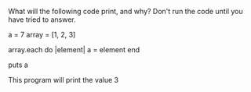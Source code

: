 What will the following code print, and why? Don't run the code until you have tried to answer.

a = 7
array = [1, 2, 3]

array.each do |element|
  a = element
end

puts a

This program will print the value 3